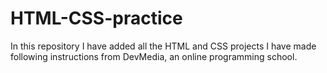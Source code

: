# HTML-CSS-practice

In this repository I have added all the HTML and CSS projects I have made following instructions from DevMedia, an online programming school. 